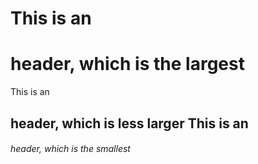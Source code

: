 # This is an <h1> header, which is the largest
  This is an <h2> header, which is less larger
  This is an <h6> header, which is the smallest

